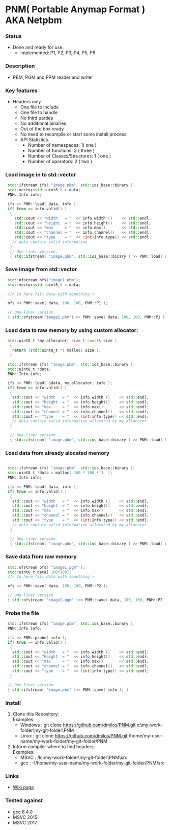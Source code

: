 # PNM( Portable Anymap Format ) AKA Netpbm

### Status
  - Done and ready for use.
    - Implemented: P1, P2, P3, P4, P5, P6

### Description
 - PBM, PGM and PPM  reader and writer

### Key features
- Headers only
  - One file to include
  - One file to handle
  - No third parties
  - No additional binaries
  - Out of the box ready
  - No need to recompile or start some install process.
  - API Statistics.
    - Number of namespaces: 1( one )
    - Number of functions: 3 ( three )
    - Number of Classes/Structures: 1 ( one )
    - Number of operators: 2 ( two )

### Load image in to std::vector
```c++
 std::ifstream ifs( "image.pbm", std::ios_base::binary );
 std::vector<std::uint8_t > data;
 PNM::Info info;

 ifs >> PNM::load( data, info );
 if( true == info.valid() )
  {
    std::cout << "width   = "  << info.width ()    << std::endl;
    std::cout << "height  = "  << info.height()    << std::endl;
    std::cout << "max     = "  << info.max()       << std::endl;
    std::cout << "channel = "  << info.channel()   << std::endl;
    std::cout << "type    = "  << (int)info.type() << std::endl;
   // data contain valid information
  }
  // One-liner version. 
  { std::ifstream( "image.pbm", std::ios_base::binary ) >> PNM::load( data, info ); }
```

### Save image from std::vector
```c++
 std::ofstream ofs("image1.pbm");
 std::vector<std::uint8_t > data;

 //< In here fill data with something >

 ofs << PNM::save( data, 100, 100, PNM::P1 );

 // One-liner version
 { std::ofstream("image2.pbm") << PNM::save( data, 100, 100, PNM::P1 ); }
```

### Load data to raw memory by using custom allocator:
```c++
 std::uint8_t *my_allocator( size_t const& size )
  {
   return (std::uint8_t *) malloc( size );
  }

 std::ifstream ifs( "image.pbm", std::ios_base::binary );
 std::uint8_t *data;
 PNM::Info info;

 ifs >> PNM::load( &data, my_allocator, info );
 if( true == info.valid() )
  {
   std::cout << "width   = "  << info.width ()    << std::endl;
   std::cout << "height  = "  << info.height()    << std::endl;
   std::cout << "max     = "  << info.max()       << std::endl;
   std::cout << "channel = "  << info.channel()   << std::endl;
   std::cout << "type    = "  << (int)info.type() << std::endl;
   // data contain valid information allocated by my_allocator
  }

  // One-liner version. 
  { std::ifstream( "image.pbm", std::ios_base::binary ) >> PNM::load( &data, my_allocator, info ); }
```

### Load data from already alocated memory
```c++

 std::ifstream ifs( "image.pbm", std::ios_base::binary );
 std::uint8_t *data = malloc( 100 * 100 * 3  );
 PNM::Info info;

 ifs >> PNM::load( data, info );
 if( true == info.valid() )
  {
   std::cout << "width   = "  << info.width ()    << std::endl;
   std::cout << "height  = "  << info.height()    << std::endl;
   std::cout << "max     = "  << info.max()       << std::endl;
   std::cout << "channel = "  << info.channel()   << std::endl;
   std::cout << "type    = "  << (int)info.type() << std::endl;
   // data contain valid information allocated by my_allocator
  }

  // One-liner version. 
  { std::ifstream( "image.pbm", std::ios_base::binary ) >> PNM::load( data, info ); }
```

### Save data from raw memory
```c++
 std::ofstream ofs( "image1.pgm" );
 std::uint8_t data[ 100*100];
 //< In here fill data with something >

 ofs << PNM::save( data, 100, 100, PNM::P2 );

 // One-liner version
 { std::ofstream( "image2.pgm" )<< PNM::save( data, 100, 100, PNM::P2 ); }
```

### Probe the file
```c++
 std::ifstream ifs( "image.pbm", std::ios_base::binary );
 PNM::Info info;

 ifs >> PNM::probe( info );
 if( true == info.valid() )
  {
   std::cout << "width   = "  << info.width ()    << std::endl;
   std::cout << "height  = "  << info.height()    << std::endl;
   std::cout << "max     = "  << info.max()       << std::endl;
   std::cout << "channel = "  << info.channel()   << std::endl;
   std::cout << "type    = "  << (int)info.type() << std::endl;
  }

 // One-liner version
 { std::ifstream( "image.pbm" )>> PNM::save( info ); }
```

### Install
1. Clone this Repository: \
  Examples:
    - Windows : git clone https://github.com/dmilos/PNM.git c:\my-work-folder\my-git-folder\PNM
    - Linux   : git clone https://github.com/dmilos/PNM.git /home/my-user-name/my-work-folder/my-git-folder/PNM
2. Inform compiler where to find headers: \
  Examples:
   - MSVC : /Ic:\my-work-folder\my-git-folder\PNM\src
   - gcc  : -I/home/my-user-name/my-work-folder/my-git-folder/PNM/src

### Links
  - [Wiki page](https://en.wikipedia.org/wiki/Netpbm_format)

### Tested against
- gcc 6.4.0
- MSVC 2015
- MSVC 2017
